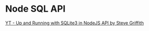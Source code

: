 # Node SQL API

[YT - Up and Running with SQLite3 in NodeJS API by Steve Griffith](https://youtu.be/_RtpUaBSie0)